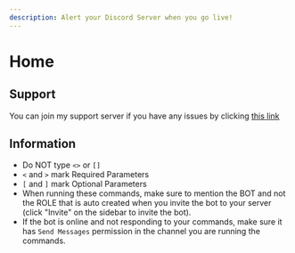 ```yaml
---
description: Alert your Discord Server when you go live!
---
```


# Home

## Support

You can join my support server if you have any issues by clicking [this link](https://discord.gg/zXkb4JP)

## Information

* Do NOT type `<>` or `[]` 
* `<` and `>` mark Required Parameters
* `[` and `]` mark Optional Parameters
* When running these commands, make sure to mention the BOT and not the ROLE that is auto created when you invite the bot to your server \(click "Invite" on the sidebar to invite the bot\).
* If the bot is online and not responding to your commands, make sure it has `Send Messages` permission in the channel you are running the commands.



